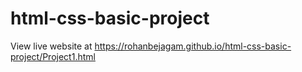 # html-css-basic-project

View live website at https://rohanbejagam.github.io/html-css-basic-project/Project1.html
